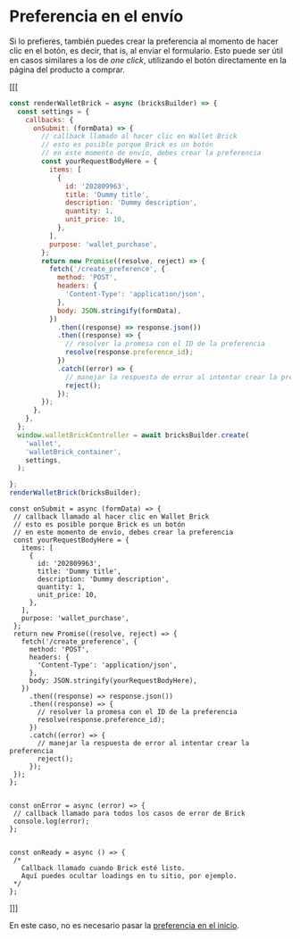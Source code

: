 # Preferencia en el envío

Si lo prefieres, también puedes crear la preferencia al momento de hacer clic en el botón, es decir, that is, al enviar el formulario. Esto puede ser útil en casos similares a los de _one click_, utilizando el botón directamente en la página del producto a comprar.

[[[
```Javascript
const renderWalletBrick = async (bricksBuilder) => {
  const settings = {
    callbacks: {
      onSubmit: (formData) => {
        // callback llamado al hacer clic en Wallet Brick
        // esto es posible porque Brick es un botón
        // en este momento de envío, debes crear la preferencia
        const yourRequestBodyHere = {
          items: [
            {
              id: '202809963',
              title: 'Dummy title',
              description: 'Dummy description',
              quantity: 1,
              unit_price: 10,
            },
          ],
          purpose: 'wallet_purchase',
        };
        return new Promise((resolve, reject) => {
          fetch('/create_preference', {
            method: 'POST',
            headers: {
              'Content-Type': 'application/json',
            },
            body: JSON.stringify(formData),
          })
            .then((response) => response.json())
            .then((response) => {
              // resolver la promesa con el ID de la preferencia
              resolve(response.preference_id);
            })
            .catch((error) => {
              // manejar la respuesta de error al intentar crear la preferencia
              reject();
            });
        });
      },
    },
  };
  window.walletBrickController = await bricksBuilder.create(
    'wallet',
    'walletBrick_container',
    settings,
  );

};
renderWalletBrick(bricksBuilder);
```
```react-jsx
const onSubmit = async (formData) => {
 // callback llamado al hacer clic en Wallet Brick
 // esto es posible porque Brick es un botón
 // en este momento de envío, debes crear la preferencia
 const yourRequestBodyHere = {
   items: [
     {
       id: '202809963',
       title: 'Dummy title',
       description: 'Dummy description',
       quantity: 1,
       unit_price: 10,
     },
   ],
   purpose: 'wallet_purchase',
 };
 return new Promise((resolve, reject) => {
   fetch('/create_preference', {
     method: 'POST',
     headers: {
       'Content-Type': 'application/json',
     },
     body: JSON.stringify(yourRequestBodyHere),
   })
     .then((response) => response.json())
     .then((response) => {
       // resolver la promesa con el ID de la preferencia
       resolve(response.preference_id);
     })
     .catch((error) => {
       // manejar la respuesta de error al intentar crear la preferencia
       reject();
     });
 });
};


const onError = async (error) => {
 // callback llamado para todos los casos de error de Brick
 console.log(error);
};


const onReady = async () => {
 /*
   Callback llamado cuando Brick esté listo.
   Aquí puedes ocultar loadings en tu sitio, por ejemplo.
 */
};
```
]]]

En este caso, no es necesario pasar la [preferencia en el inicio](/developers/es/docs/checkout-bricks/wallet-brick/default-rendering).
